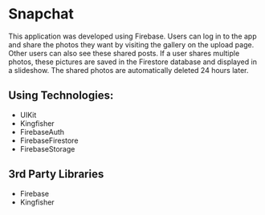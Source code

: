 # Snapchat

This application was developed using Firebase. Users can log in to the app and share the photos they want by visiting the gallery on the upload page. Other users can also see these shared posts. If a user shares multiple photos, these pictures are saved in the Firestore database and displayed in a slideshow. The shared photos are automatically deleted 24 hours later.

## Using Technologies:

- UIKit
- Kingfisher
- FirebaseAuth
- FirebaseFirestore
- FirebaseStorage


## 3rd Party Libraries

- Firebase 
- Kingfisher 

